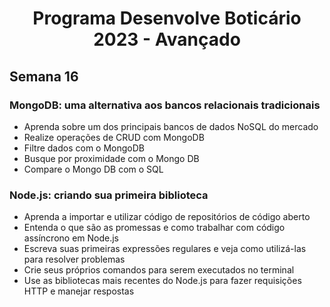 <h1 align="center" id="top">Programa Desenvolve Boticário 2023 - Avançado</h1>

<h2>Semana 16</h2>

<h3>MongoDB: uma alternativa aos bancos relacionais tradicionais</h3>

* Aprenda sobre um dos principais bancos de dados NoSQL do mercado
* Realize operações de CRUD com MongoDB
* Filtre dados com o MongoDB
* Busque por proximidade com o Mongo DB
* Compare o Mongo DB com o SQL

<h3>Node.js: criando sua primeira biblioteca</h3>

* Aprenda a importar e utilizar código de repositórios de código aberto
* Entenda o que são as promessas e como trabalhar com código assíncrono em Node.js
* Escreva suas primeiras expressões regulares e veja como utilizá-las para resolver problemas
* Crie seus próprios comandos para serem executados no terminal
* Use as bibliotecas mais recentes do Node.js para fazer requisições HTTP e manejar respostas
